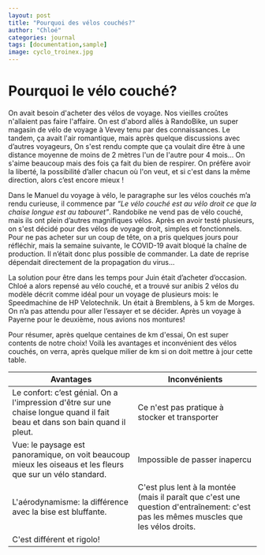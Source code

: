 ```yaml
---
layout: post
title: "Pourquoi des vélos couchés?"
author: "Chloé"
categories: journal
tags: [documentation,sample]
image: cyclo_troinex.jpg
---
```

# Pourquoi le vélo couché?
On avait besoin d'acheter des vélos de voyage. Nos vieilles croûtes n'allaient pas faire l'affaire. On est d'abord allés à RandoBike, un super magasin de vélo de voyage à Vevey tenu par des connaissances. Le tandem, ça avait l'air romantique, mais après quelque discussions avec d’autres voyageurs, On s'est rendu compte que ça voulait dire être à une distance moyenne de moins de 2 mètres l'un de l'autre pour 4 mois... On s'aime beaucoup mais des fois ça fait du bien de respirer. On préfère avoir la liberté, la possibilité d’aller chacun où l'on veut, et si c'est dans la même direction, alors c’est encore mieux ! 

Dans le Manuel du voyage à vélo, le paragraphe sur les vélos couchés m’a rendu curieuse, il commence par *“Le vélo couché est au vélo droit ce que la chaise longue est au tabouret”*. Randobike ne vend pas de vélo couché, mais ils ont plein d’autres magnifiques vélos. Après en avoir testé plusieurs, on s'est décidé pour des vélos de voyage droit, simples et fonctionnels. Pour ne pas acheter sur un coup de tête, on a pris quelques jours pour réfléchir, mais la semaine suivante, le COVID-19 avait bloqué la chaîne de production. Il n’était donc plus possible de commander. La date de reprise dépendait directement de la propagation du virus...

La solution pour être dans les temps pour Juin était d’acheter d’occasion. Chloé a alors repensé au vélo couché, et a trouvé sur anibis 2 vélos du modèle décrit comme idéal pour un voyage de plusieurs mois: le Speedmachine de HP Velotechnik. Un était à Bremblens, à 5 km de Morges. On n’a pas attendu pour aller l’essayer et se décider. Après un voyage à Payerne pour le deuxième, nous avions nos montures!

Pour résumer, après quelque centaines de km d'essai, On est super contents de notre choix!
Voilà les avantages et inconvénient des vélos couchés, on verra, après quelque milier de km si on doit mettre à jour cette table.




| Avantages  | Inconvénients  |
|---|---|
| Le confort: c’est génial. On a l'impression d'être sur une chaise longue quand il fait beau et dans son bain quand il pleut.  | Ce n'est pas pratique à stocker et transporter  |
|Vue: le paysage est panoramique, on voit beaucoup mieux les oiseaus et les fleurs que sur un vélo standard.   |Impossible de passer inapercu    |
| L'aérodynamisme: la différence avec la bise est bluffante.  |C'est plus lent à la montée (mais il paraît que c'est une question d'entraînement: c'est pas les mêmes muscles que les vélos droits.    |
| C'est différent et rigolo!  |   |
